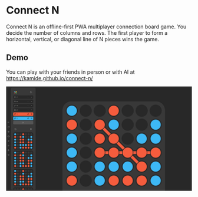 # Connect N

Connect N is an offline-first PWA multiplayer connection board game. You decide the number of columns and rows. The first player to form a horizontal, vertical, or diagonal line of N pieces wins the game.

## Demo

You can play with your friends in person or with AI at https://kamide.github.io/connect-n/

![App Screenshot](./screenshot.png)
